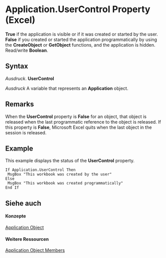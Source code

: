 
# Application.UserControl Property (Excel)

 **True** if the application is visible or if it was created or started by the user. **False** if you created or started the application programmatically by using the **CreateObject** or **GetObject** functions, and the application is hidden. Read/write **Boolean**.


## Syntax

 _Ausdruck_. **UserControl**

 _Ausdruck_ A variable that represents an **Application** object.


## Remarks

When the  **UserControl** property is **False** for an object, that object is released when the last programmatic reference to the object is released. If this property is **False**, Microsoft Excel quits when the last object in the session is released.


## Example

This example displays the status of the  **UserControl** property.


```
If Application.UserControl Then 
 MsgBox "This workbook was created by the user" 
Else 
 MsgBox "This workbook was created programmatically" 
End If 

```


## Siehe auch


#### Konzepte


[Application Object](19b73597-5cf9-4f56-8227-b5211f657f6f.md)
#### Weitere Ressourcen


[Application Object Members](http://msdn.microsoft.com/library/4cb9ca42-8d07-cc9c-2d80-4eb9a5921e1e%28Office.15%29.aspx)